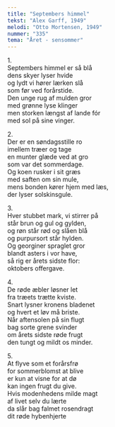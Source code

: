```yaml
---
title: "Septembers himmel"
tekst: "Alex Garff, 1949"
melodi: "Otto Mortensen, 1949"
nummer: "335"
tema: "Året - sensommer"
---
```

1\.\
Septembers himmel er så blå<br>
dens skyer lyser hvide<br>
og lydt vi hører lærken slå<br>
som før ved forårstide.<br>
Den unge rug af mulden gror<br>
med grønne lyse klinger<br>
men storken længst af lande fór<br>
med sol på sine vinger.<br>

2\.\
Der er en søndagsstille ro<br>
imellem træer og tage<br>
en munter glæde ved at gro<br>
som var det sommerdage.<br>
Og koen rusker i sit græs<br>
med saften om sin mule,<br>
mens bonden kører hjem med læs,<br>
der lyser solskinsgule.<br>

3\.\
Hver stubbet mark, vi stirrer på<br>
står brun og gul og gylden,<br>
og røn står rød og slåen blå<br>
og purpursort står hylden.<br>
Og georginer spraglet gror<br>
blandt asters i vor have,<br>
så rig er årets sidste flor:<br>
oktobers offergave.<br>

4\.\
De røde æbler løsner let<br>
fra træets trætte kviste.<br>
Snart lysner kronens bladenet<br>
og hvert et løv må briste.<br>
Når aftensolen på sin flugt<br>
bag sorte grene svinder<br>
om årets sidste røde frugt<br>
den tungt og mildt os minder.<br>

5\.\
At flyve som et forårsfrø<br>
for sommerblomst at blive<br>
er kun at visne for at dø<br>
kan ingen frugt du give.<br>
Hvis modenhedens milde magt<br>
af livet selv du lærte<br>
da slår bag falmet rosendragt<br>
dit røde hybenhjerte<br>
